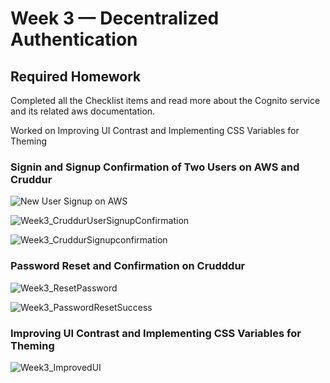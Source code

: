# Week 3 — Decentralized Authentication


## Required Homework

Completed all the Checklist items and read more about the Cognito service and its related aws documentation.

Worked on Improving UI Contrast and Implementing CSS Variables for Theming

### Signin and Signup Confirmation of Two Users on AWS and Cruddur

![New User Signup on AWS](https://user-images.githubusercontent.com/77395830/224525224-4bb12494-cbff-4e83-b581-df8e39c1d65a.png)


![Week3_CruddurUserSignupConfirmation](https://user-images.githubusercontent.com/77395830/224525692-63d4608a-990e-4bc9-a710-e040538a79cb.png)


![Week3_CruddurSignupconfirmation](https://user-images.githubusercontent.com/77395830/224525740-9cd584d6-fddd-4fb1-8ddb-bb8198ff2342.png)



### Password Reset and Confirmation on Crudddur 



![Week3_ResetPassword](https://user-images.githubusercontent.com/77395830/224525811-2c0c7a04-2356-4de5-aece-9e5647149336.png)




![Week3_PasswordResetSuccess](https://user-images.githubusercontent.com/77395830/224525857-4a13219d-1a65-47b0-adbb-ec7d02c46ed7.png)



### Improving UI Contrast and Implementing CSS Variables for Theming



![Week3_ImprovedUI](https://user-images.githubusercontent.com/77395830/224526358-4a2965a3-f32f-4546-95ea-747658b60c1f.png)


